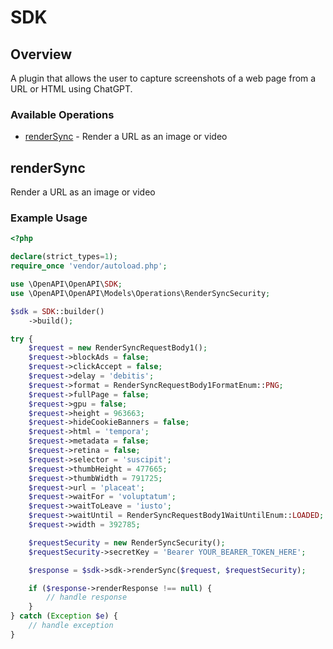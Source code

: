 # SDK

## Overview

A plugin that allows the user to capture screenshots of a web page from a URL or HTML using ChatGPT.

### Available Operations

* [renderSync](#rendersync) - Render a URL as an image or video

## renderSync

Render a URL as an image or video

### Example Usage

```php
<?php

declare(strict_types=1);
require_once 'vendor/autoload.php';

use \OpenAPI\OpenAPI\SDK;
use \OpenAPI\OpenAPI\Models\Operations\RenderSyncSecurity;

$sdk = SDK::builder()
    ->build();

try {
    $request = new RenderSyncRequestBody1();
    $request->blockAds = false;
    $request->clickAccept = false;
    $request->delay = 'debitis';
    $request->format = RenderSyncRequestBody1FormatEnum::PNG;
    $request->fullPage = false;
    $request->gpu = false;
    $request->height = 963663;
    $request->hideCookieBanners = false;
    $request->html = 'tempora';
    $request->metadata = false;
    $request->retina = false;
    $request->selector = 'suscipit';
    $request->thumbHeight = 477665;
    $request->thumbWidth = 791725;
    $request->url = 'placeat';
    $request->waitFor = 'voluptatum';
    $request->waitToLeave = 'iusto';
    $request->waitUntil = RenderSyncRequestBody1WaitUntilEnum::LOADED;
    $request->width = 392785;

    $requestSecurity = new RenderSyncSecurity();
    $requestSecurity->secretKey = 'Bearer YOUR_BEARER_TOKEN_HERE';

    $response = $sdk->sdk->renderSync($request, $requestSecurity);

    if ($response->renderResponse !== null) {
        // handle response
    }
} catch (Exception $e) {
    // handle exception
}
```
